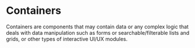 # Containers

Containers are components that may contain data or any complex logic that deals with data manipulation such as forms or searchable/filterable lists and grids, or other types of interactive UI/UX modules.
